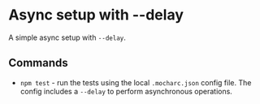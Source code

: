 # Async setup with --delay

A simple async setup with `--delay`.

## Commands

- `npm test` - run the tests using the local `.mocharc.json` config file. The config includes a `--delay` to perform asynchronous operations.
